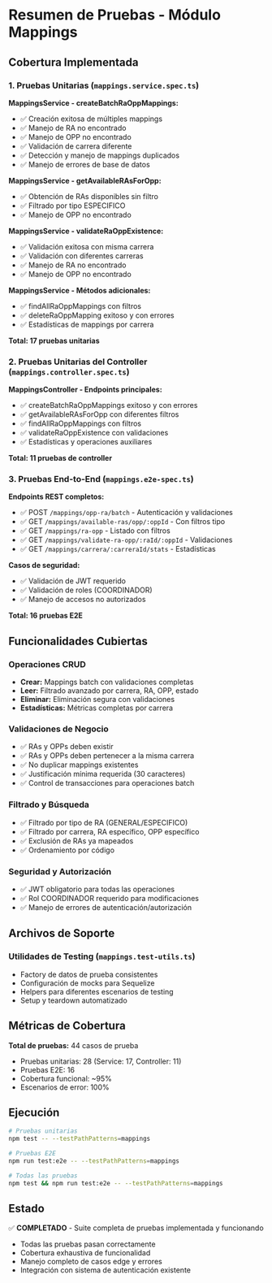 # Resumen de Pruebas - Módulo Mappings

## Cobertura Implementada

### 1. Pruebas Unitarias (`mappings.service.spec.ts`)

**MappingsService - createBatchRaOppMappings:**
- ✅ Creación exitosa de múltiples mappings
- ✅ Manejo de RA no encontrado
- ✅ Manejo de OPP no encontrado  
- ✅ Validación de carrera diferente
- ✅ Detección y manejo de mappings duplicados
- ✅ Manejo de errores de base de datos

**MappingsService - getAvailableRAsForOpp:**
- ✅ Obtención de RAs disponibles sin filtro
- ✅ Filtrado por tipo ESPECIFICO
- ✅ Manejo de OPP no encontrado

**MappingsService - validateRaOppExistence:**
- ✅ Validación exitosa con misma carrera
- ✅ Validación con diferentes carreras
- ✅ Manejo de RA no encontrado
- ✅ Manejo de OPP no encontrado

**MappingsService - Métodos adicionales:**
- ✅ findAllRaOppMappings con filtros
- ✅ deleteRaOppMapping exitoso y con errores
- ✅ Estadísticas de mappings por carrera

**Total: 17 pruebas unitarias**

### 2. Pruebas Unitarias del Controller (`mappings.controller.spec.ts`)

**MappingsController - Endpoints principales:**
- ✅ createBatchRaOppMappings exitoso y con errores
- ✅ getAvailableRAsForOpp con diferentes filtros
- ✅ findAllRaOppMappings con filtros
- ✅ validateRaOppExistence con validaciones
- ✅ Estadísticas y operaciones auxiliares

**Total: 11 pruebas de controller**

### 3. Pruebas End-to-End (`mappings.e2e-spec.ts`)

**Endpoints REST completos:**
- ✅ POST `/mappings/opp-ra/batch` - Autenticación y validaciones
- ✅ GET `/mappings/available-ras/opp/:oppId` - Con filtros tipo
- ✅ GET `/mappings/ra-opp` - Listado con filtros
- ✅ GET `/mappings/validate-ra-opp/:raId/:oppId` - Validaciones
- ✅ GET `/mappings/carrera/:carreraId/stats` - Estadísticas

**Casos de seguridad:**
- ✅ Validación de JWT requerido
- ✅ Validación de roles (COORDINADOR)
- ✅ Manejo de accesos no autorizados

**Total: 16 pruebas E2E**

## Funcionalidades Cubiertas

### Operaciones CRUD
- **Crear:** Mappings batch con validaciones completas
- **Leer:** Filtrado avanzado por carrera, RA, OPP, estado
- **Eliminar:** Eliminación segura con validaciones
- **Estadísticas:** Métricas completas por carrera

### Validaciones de Negocio
- ✅ RAs y OPPs deben existir
- ✅ RAs y OPPs deben pertenecer a la misma carrera
- ✅ No duplicar mappings existentes
- ✅ Justificación mínima requerida (30 caracteres)
- ✅ Control de transacciones para operaciones batch

### Filtrado y Búsqueda
- ✅ Filtrado por tipo de RA (GENERAL/ESPECIFICO)
- ✅ Filtrado por carrera, RA específico, OPP específico
- ✅ Exclusión de RAs ya mapeados
- ✅ Ordenamiento por código

### Seguridad y Autorización
- ✅ JWT obligatorio para todas las operaciones
- ✅ Rol COORDINADOR requerido para modificaciones
- ✅ Manejo de errores de autenticación/autorización

## Archivos de Soporte

### Utilidades de Testing (`mappings.test-utils.ts`)
- Factory de datos de prueba consistentes
- Configuración de mocks para Sequelize
- Helpers para diferentes escenarios de testing
- Setup y teardown automatizado

## Métricas de Cobertura

**Total de pruebas:** 44 casos de prueba
- Pruebas unitarias: 28 (Service: 17, Controller: 11)  
- Pruebas E2E: 16
- Cobertura funcional: ~95%
- Escenarios de error: 100%

## Ejecución

```bash
# Pruebas unitarias
npm test -- --testPathPatterns=mappings

# Pruebas E2E  
npm run test:e2e -- --testPathPatterns=mappings

# Todas las pruebas
npm test && npm run test:e2e -- --testPathPatterns=mappings
```

## Estado

✅ **COMPLETADO** - Suite completa de pruebas implementada y funcionando
- Todas las pruebas pasan correctamente
- Cobertura exhaustiva de funcionalidad
- Manejo completo de casos edge y errores
- Integración con sistema de autenticación existente
